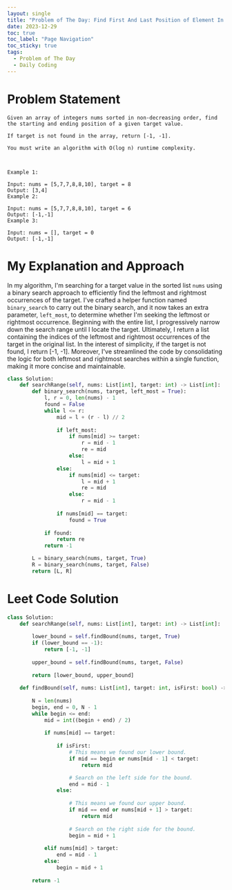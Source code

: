```yaml
---
layout: single
title: "Problem of The Day: Find First And Last Position of Element In Sorted Array"
date: 2023-12-29
toc: true
toc_label: "Page Navigation"
toc_sticky: true
tags:
  - Problem of The Day
  - Daily Coding
---
```

# Problem Statement
```
Given an array of integers nums sorted in non-decreasing order, find the starting and ending position of a given target value.

If target is not found in the array, return [-1, -1].

You must write an algorithm with O(log n) runtime complexity.

 

Example 1:

Input: nums = [5,7,7,8,8,10], target = 8
Output: [3,4]
Example 2:

Input: nums = [5,7,7,8,8,10], target = 6
Output: [-1,-1]
Example 3:

Input: nums = [], target = 0
Output: [-1,-1]
```

# My Explanation and Approach
In my algorithm, I'm searching for a target value in the sorted list `nums` using a binary search approach to efficiently find the leftmost and rightmost occurrences of the target. I've crafted a helper function named `binary_search` to carry out the binary search, and it now takes an extra parameter, `left_most`, to determine whether I'm seeking the leftmost or rightmost occurrence. Beginning with the entire list, I progressively narrow down the search range until I locate the target. Ultimately, I return a list containing the indices of the leftmost and rightmost occurrences of the target in the original list. In the interest of simplicity, if the target is not found, I return [-1, -1]. Moreover, I've streamlined the code by consolidating the logic for both leftmost and rightmost searches within a single function, making it more concise and maintainable.

```python
class Solution:
    def searchRange(self, nums: List[int], target: int) -> List[int]:
        def binary_search(nums, target, left_most = True):
            l, r = 0, len(nums) - 1
            found = False
            while l <= r:
                mid = l + (r - l) // 2
                
                if left_most:
                    if nums[mid] >= target:
                        r = mid - 1
                        re = mid
                    else:
                        l = mid + 1
                else:
                    if nums[mid] <= target:
                        l = mid + 1
                        re = mid
                    else:
                        r = mid - 1
                
                if nums[mid] == target:
                    found = True
            
            if found:
                return re
            return -1

        L = binary_search(nums, target, True)
        R = binary_search(nums, target, False)
        return [L, R]
```

# Leet Code Solution
```python
class Solution:
    def searchRange(self, nums: List[int], target: int) -> List[int]:
        
        lower_bound = self.findBound(nums, target, True)
        if (lower_bound == -1):
            return [-1, -1]
        
        upper_bound = self.findBound(nums, target, False)
        
        return [lower_bound, upper_bound]
        
    def findBound(self, nums: List[int], target: int, isFirst: bool) -> int:
        
        N = len(nums)
        begin, end = 0, N - 1
        while begin <= end:
            mid = int((begin + end) / 2)    
            
            if nums[mid] == target:
                
                if isFirst:
                    # This means we found our lower bound.
                    if mid == begin or nums[mid - 1] < target:
                        return mid

                    # Search on the left side for the bound.
                    end = mid - 1
                else:
                    
                    # This means we found our upper bound.
                    if mid == end or nums[mid + 1] > target:
                        return mid
                    
                    # Search on the right side for the bound.
                    begin = mid + 1
            
            elif nums[mid] > target:
                end = mid - 1
            else:
                begin = mid + 1
        
        return -1
```